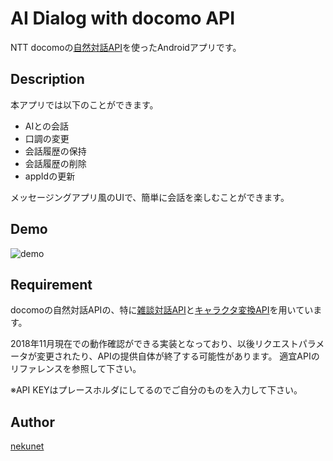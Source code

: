 AI Dialog with docomo API
====

NTT docomoの[自然対話API](https://dev.smt.docomo.ne.jp/?p=docs.api.page&api_name=natural_dialogue&p_name=api_usage_scenario)を使ったAndroidアプリです。


## Description
本アプリでは以下のことができます。
- AIとの会話
- 口調の変更
- 会話履歴の保持
- 会話履歴の削除
- appIdの更新

メッセージングアプリ風のUIで、簡単に会話を楽しむことができます。


## Demo
<img src="demo/app_demo.gif" alt="demo">


## Requirement
docomoの自然対話APIの、特に[雑談対話API](https://dev.smt.docomo.ne.jp/?p=docs.api.page&api_name=natural_dialogue&p_name=api_4_user_registration#tag01)と[キャラクタ変換API](https://dev.smt.docomo.ne.jp/?p=docs.api.page&api_name=natural_dialogue&p_name=api_6#tag01)を用いています。

2018年11月現在での動作確認ができる実装となっており、以後リクエストパラメータが変更されたり、APIの提供自体が終了する可能性があります。
適宜APIのリファレンスを参照して下さい。

※API KEYはプレースホルダにしてるのでご自分のものを入力して下さい。


## Author

[nekunet](https://github.com/nekunet)
